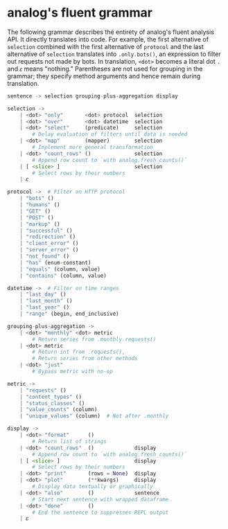 # analog's fluent grammar

The following grammar describes the entirety of analog's fluent analysis API. It
directly translates into code. For example, the first alternative of `selection`
combined with the first alternative of `protocol` and the last alternative of
`selection` translates into `.only.bots()`, an expression to filter out requests
not made by bots. In translation, `<dot>` becomes a literal dot `.` and `𝜀`
means "nothing." Parentheses are not used for grouping in the grammar; they
specify method arguments and hence remain during translation.

```py
sentence -> selection grouping-plus-aggregation display

selection ->
    | <dot> "only"       <dot> protocol  selection
    | <dot> "over"       <dot> datetime  selection
    | <dot> "select"     (predicate)     selection
        # Delay evaluation of filters until data is needed
    | <dot> "map"        (mapper)        selection
        # Implement more general transformation
    | <dot> "count_rows" ()              selection
        # Append row count to `with analog.fresh_counts()`
    | [ <slice> ]                        selection
        # Select rows by their numbers
    | 𝜀

protocol ->  # Filter on HTTP protocol
    | "bots" ()
    | "humans" ()
    | "GET" ()
    | "POST" ()
    | "markup" ()
    | "successful" ()
    | "redirection" ()
    | "client_error" ()
    | "server_error" ()
    | "not_found" ()
    | "has" (enum-constant)
    | "equals" (column, value)
    | "contains" (column, value)

datetime ->  # Filter on time ranges
    | "last_day" ()
    | "last_month" ()
    | "last_year" ()
    | "range" (begin, end_inclusive)

grouping-plus-aggregation ->
    | <dot> "monthly" <dot> metric
        # Return series from .monthly.requests()
    | <dot> metric
        # Return int from .requests(),
        # Return series from other methods
    | <dot> "just"
        # Bypass metric with no-op

metric ->
    | "requests" ()
    | "content_types" ()
    | "status_classes" ()
    | "value_counts" (column)
    | "unique_values" (column)  # Not after .monthly

display ->
    | <dot> "format"      ()
        # Return list of strings
    | <dot> "count_rows"  ()             display
        # Append row count to `with analog.fresh_counts()`
    | [ <slice> ]                        display
        # Select rows by their numbers
    | <dot> "print"       (rows = None)  display
    | <dot> "plot"        (**kwargs)     display
        # Display data textually or graphically
    | <dot> "also"        ()             sentence
        # Start next sentence with wrapped dataframe
    | <dot> "done"        ()
        # End the sentence to suppresses REPL output
    | 𝜀
```
